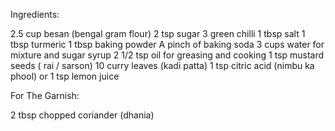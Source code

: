 Ingredients:

2.5 cup besan (bengal gram flour)
2 tsp sugar
3 green chilli 
1 tbsp salt 
1 tbsp turmeric
1 tbsp baking powder
A pinch of baking soda
3 cups water for mixture and sugar syrup
2 1/2 tsp oil for greasing and cooking
1 tsp mustard seeds ( rai / sarson)
10 curry leaves (kadi patta)
1 tsp citric acid (nimbu ka phool) or 1 tsp lemon juice

For The Garnish:

2 tbsp chopped coriander (dhania) 